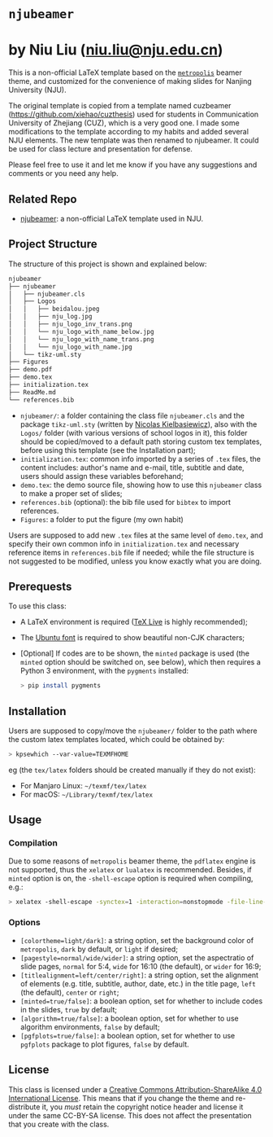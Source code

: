# `njubeamer` 
# by Niu Liu (niu.liu@nju.edu.cn)

This is a non-official LaTeX template based on the [`metropolis`](https://github.com/matze/mtheme) beamer theme, and customized for the convenience of making slides for Nanjing University (NJU).

The original template is copied from a template named cuzbeamer (https://github.com/xiehao/cuzthesis) used for students in Communication University of Zhejiang (CUZ), which is a very good one. I made some modifications to the template according to my habits and added several NJU elements. The new template was then renamed to njubeamer. It could be used for class lecture and presentation for defense.

Please feel free to use it and let me know if you have any suggestions and comments or you need any help.

## Related Repo

- [njubeamer](https://https://github.com/Niu-Liu/njubeamer): a non-official LaTeX template used in NJU.

## Project Structure

The structure of this project is shown and explained below:

```bash
njubeamer
├── njubeamer
│   ├── njubeamer.cls
│   ├── Logos
│   │   ├── beidalou.jpeg
│   │   ├── nju_log.jpg
│   │   ├── nju_logo_inv_trans.png
│   │   └── nju_logo_with_name_below.jpg
│   │   └── nju_logo_with_name_trans.png
│   │   └── nju_logo_with_name.jpg
│   └── tikz-uml.sty
├── Figures
├── demo.pdf
├── demo.tex
├── initialization.tex
├── ReadMe.md
└── references.bib
```

- `njubeamer/`: a folder containing the class file `njubeamer.cls` and the package `tikz-uml.sty` (written by [Nicolas Kielbasiewicz](http://perso.ensta-paristech.fr/~kielbasi/tikzuml/)), also with the `Logos/` folder (with various versions of school logos in it), this folder should be copied/moved to a default path storing custom tex templates, before using this template (see the Installation part);
- `initialization.tex`: common info imported by a series of `.tex` files, the content includes: author's name and e-mail, title, subtitle and date, users should assign these variables beforehand;
- `demo.tex`: the demo source file, showing how to use this `njubeamer` class to make a proper set of slides;
- `references.bib` (optional): the bib file used for `bibtex` to import references.
- `Figures`: a folder to put the figure (my own habit)

Users are supposed to add new `.tex` files at the same level of `demo.tex`, and specify their own common info in `initialization.tex` and necessary reference items in `references.bib` file if needed; while the file structure is not suggested to be modified, unless you know exactly what you are doing.

## Prerequests

To use this class:

- A LaTeX environment is required ([TeX Live](https://www.tug.org/texlive/) is highly recommended);
- The [Ubuntu font](https://design.ubuntu.com/font/) is required to show beautiful non-CJK characters;
- [Optional] If codes are to be shown, the `minted` package is used (the `minted` option should be switched on, see below), which then requires a Python 3 environment, with the `pygments` installed:

    ``` bash
    > pip install pygments
    ```

## Installation

Users are supposed to copy/move the `njubeamer/` folder to the path where the custom latex templates located, which could be obtained by:

```bash
> kpsewhich --var-value=TEXMFHOME
```
 eg (the `tex/latex` folders should be created manually if they do not exist):

- For Manjaro Linux: `~/texmf/tex/latex`
- For macOS: `~/Library/texmf/tex/latex`

## Usage

### Compilation

Due to some reasons of `metropolis` beamer theme, the `pdflatex` engine is not supported, thus the `xelatex` or `lualatex` is recommended. Besides, if `minted` option is on, the `-shell-escape` option is required when compiling, e.g.:

```bash
> xelatex -shell-escape -synctex=1 -interaction=nonstopmode -file-line-error demo.tex
```

### Options


- `[colortheme=light/dark]`: a string option, set the background color of `metropolis`, `dark` by default, or `light` if desired;
- `[pagestyle=normal/wide/wider]`: a string option, set the aspectratio of slide pages, `normal` for 5:4, `wide` for 16:10 (the default), or `wider` for 16:9;
- `[titlealignment=left/center/right]`: a string option, set the alignment of elements (e.g. title, subtitle, author, date, etc.) in the title page, `left` (the default), `center` or `right`;
- `[minted=true/false]`: a boolean option, set for whether to include codes in the slides, `true` by default;
- `[algorithm=true/false]`: a boolean option, set for whether to use algorithm environments, `false` by default;
- `[pgfplots=true/false]`: a boolean option, set for whether to use `pgfplots` package to plot figures, `false` by default.

## License

This class is licensed under a [Creative Commons Attribution-ShareAlike 4.0 International License](https://creativecommons.org/licenses/by-sa/4.0/). This means that if you change the theme and re-distribute it, you *must* retain the copyright notice header and license it under the same CC-BY-SA license. This does not affect the presentation that you create with the class.